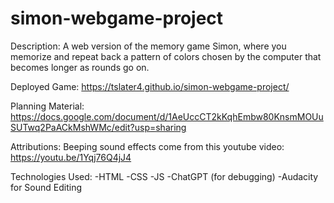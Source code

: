 # simon-webgame-project

Description:
A web version of the memory game Simon, where you memorize and repeat back a pattern of colors chosen by the computer that becomes longer as rounds go on.

Deployed Game:
https://tslater4.github.io/simon-webgame-project/

Planning Material:
https://docs.google.com/document/d/1AeUccCT2kKqhEmbw80KnsmMOUuSUTwq2PaACkMshWMc/edit?usp=sharing

Attributions:
Beeping sound effects come from this youtube video: https://youtu.be/1Yqj76Q4jJ4

Technologies Used:
-HTML
-CSS
-JS
-ChatGPT (for debugging)
-Audacity for Sound Editing
